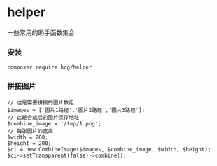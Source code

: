 # helper
一些常用的助手函数集合

### 安装
```
composer require hcg/helper
```

### 拼接图片
```
// 这是需要拼接的图片数组
$images = ['图片1路径','图片2路径','图片3路径'];
// 这是合成后的图片保存地址
$combine_image = '/tmp/1.png';
// 每张图片的宽高
$width = 200;
$height = 200;
$ci = new CombineImage($images, $combine_image, $width, $height);
$ci->setTransparent(false)->combine();
```

